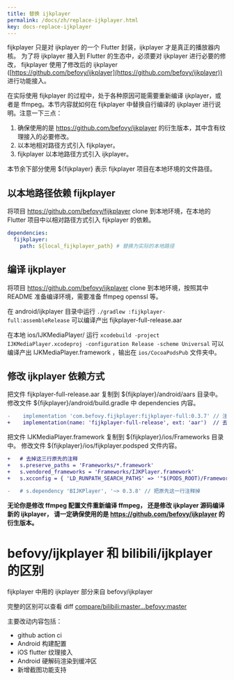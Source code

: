 ```yaml
---
title: 替换 ijkplayer
permalink: /docs/zh/replace-ijkplayer.html
key: docs-replace-ijkplayer
---
```


fijkplayer 只是对 ijkplayer 的一个 Flutter 封装，ijkplayer 才是真正的播放器内核。
为了将 ijkplayer 接入到 Flutter 的生态中，必须要对 ijkplayer 进行必要的修改， fijkplayer 使用了修改后的 ijkplayer ([https://github.com/befovy/ijkplayer](https://github.com/befovy/ijkplayer)) 进行功能接入。

在实际使用 fijkplayer 的过程中，处于各种原因可能需要重新编译 ijkplayer，或者是 ffmpeg。本节内容就如何在 fijkplayer 中替换自行编译的 ijkplayer 进行说明。注意一下三点：

1. 确保使用的是 https://github.com/befovy/ijkplayer 的衍生版本，其中含有纹理接入的必要修改。
2. 以本地相对路径方式引入 fijkplayer。
3. fijkplayer 以本地路径方式引入 ijkplayer。

本节余下部分使用 ${fijkplayer} 表示 fijkplayer 项目在本地环境的文件路径。

## 以本地路径依赖 fijkplayer 
将项目 https://github.com/befovy/fijkplayer clone 到本地环境，在本地的 Flutter 项目中以相对路径方式引入 fijkplayer 的依赖。
```yaml
dependencies:  
  fijkplayer:
    path: ${local_fijkplayer_path} # 替换为实际的本地路径
```

## 编译 ijkplayer 
将项目 https://github.com/befovy/ijkplayer clone 到本地环境，按照其中 README 准备编译环境，需要准备 ffmpeg openssl 等。

在 android/ijkplayer 目录中运行 `./gradlew :fijkplayer-full:assembleRelease` 可以编译产出 fijkplayer-full-release.aar

在本地 ios/IJKMediaPlayer/ 运行 `xcodebuild -project IJKMediaPlayer.xcodeproj -configuration Release -scheme Universal` 可以编译产出 IJKMediaPlayer.framework ，输出在 `ios/CocoaPodsPub` 文件夹中。

## 修改 ijkplayer 依赖方式

把文件 fijkplayer-full-release.aar 复制到 ${fijkplayer}/android/aars 目录中。
修改文件 ${fijkplayer}/android/build.gradle 中 dependencies 内容。
```diff
-    implementation 'com.befovy.fijkplayer:fijkplayer-full:0.3.7' // 注释掉这一行
+    implementation(name: 'fijkplayer-full-release', ext: 'aar')  // 去掉这行原先的注释
```

把文件 IJKMediaPlayer.framework 复制到 ${fijkplayer}/ios/Frameworks 目录中。
修改文件 ${fijkplayer}/ios/fijkplayer.podsped 文件内容。
```diff
+   # 去掉这三行原先的注释  
+   s.preserve_paths = 'Frameworks/*.framework'
+   s.vendored_frameworks = 'Frameworks/IJKPlayer.framework'
+   s.xcconfig = { 'LD_RUNPATH_SEARCH_PATHS' => '"$(PODS_ROOT)/Frameworks/"' }

-   # s.dependency 'BIJKPlayer', '~> 0.3.8' // 把原先这一行注释掉
```


**无论你是修改 ffmpeg 配置文件重新编译 ffmpeg， 还是修改 ijkplayer 源码编译新的 ijkplayer， 请一定确保使用的是 https://github.com/befovy/ijkplayer 的衍生版本。**

# befovy/ijkplayer  和 bilibili/ijkplayer 的区别

fijkplayer 中用的 ijkplayer 部分来自 befovy/ijkplayer 

完整的区别可以查看 diff 
[compare/bilibili:master...befovy:master](https://github.com/bilibili/ijkplayer/compare/bilibili:master...befovy:master)

主要改动内容包括：

* github action ci
* Android 构建配置
* iOS flutter 纹理接入
* Android 硬解码渲染到缓冲区
* 新增截图功能支持